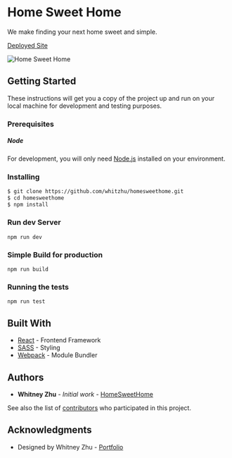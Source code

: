 # Home Sweet Home

We make finding your next home sweet and simple.

[Deployed Site](https://homesweethomewhitzhu.herokuapp.com)

![Home Sweet Home](https://s3-us-west-1.amazonaws.com/homesweethomewhit/media-assets/homesweethome-screenshoot.jpg)

## Getting Started
These instructions will get you a copy of the project up and run on your local machine for development and testing purposes. 

### Prerequisites

##### Node
For development, you will only need [Node.js](http://nodejs.org/) installed on your environment. 

### Installing

```sh
$ git clone https://github.com/whitzhu/homesweethome.git
$ cd homesweethome
$ npm install
```


### Run dev Server

```
npm run dev
```

### Simple Build for production

```
npm run build
```

### Running the tests

```
npm run test
```

## Built With

* [React](https://facebook.github.io/react/) - Frontend Framework
* [SASS](http://sass-lang.com/) - Styling
* [Webpack](https://webpack.github.io/) - Module Bundler

## Authors

* **Whitney Zhu** - *Initial work* - [HomeSweetHome](https://github.com/whitzhu/homesweethome)

See also the list of [contributors](https://github.com/whitzhu/homesweethome/contributors) who participated in this project.


## Acknowledgments

* Designed by Whitney Zhu - [Portfolio](https://www.behance.net/whitzhu)




